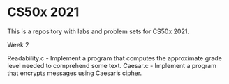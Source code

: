 # CS50x 2021

This is a repository with labs and problem sets for CS50x 2021.

Week 2

Readability.c - Implement a program that computes the approximate grade level needed to comprehend some text.
Caesar.c - Implement a program that encrypts messages using Caesar’s cipher.
